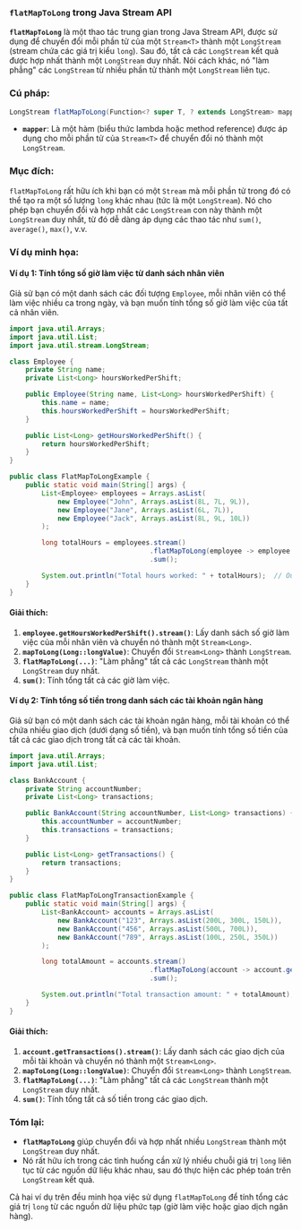### `flatMapToLong` trong Java Stream API

**`flatMapToLong`** là một thao tác trung gian trong Java Stream API, được sử dụng để chuyển đổi mỗi phần tử của một `Stream<T>` thành một `LongStream` (stream chứa các giá trị kiểu `long`). Sau đó, tất cả các `LongStream` kết quả được hợp nhất thành một `LongStream` duy nhất. Nói cách khác, nó "làm phẳng" các `LongStream` từ nhiều phần tử thành một `LongStream` liên tục.

### Cú pháp:
```java
LongStream flatMapToLong(Function<? super T, ? extends LongStream> mapper)
```

- **`mapper`**: Là một hàm (biểu thức lambda hoặc method reference) được áp dụng cho mỗi phần tử của `Stream<T>` để chuyển đổi nó thành một `LongStream`.

### Mục đích:
`flatMapToLong` rất hữu ích khi bạn có một `Stream` mà mỗi phần tử trong đó có thể tạo ra một số lượng `long` khác nhau (tức là một `LongStream`). Nó cho phép bạn chuyển đổi và hợp nhất các `LongStream` con này thành một `LongStream` duy nhất, từ đó dễ dàng áp dụng các thao tác như `sum()`, `average()`, `max()`, v.v.

### Ví dụ minh họa:

#### Ví dụ 1: Tính tổng số giờ làm việc từ danh sách nhân viên
Giả sử bạn có một danh sách các đối tượng `Employee`, mỗi nhân viên có thể làm việc nhiều ca trong ngày, và bạn muốn tính tổng số giờ làm việc của tất cả nhân viên.

```java
import java.util.Arrays;
import java.util.List;
import java.util.stream.LongStream;

class Employee {
    private String name;
    private List<Long> hoursWorkedPerShift;

    public Employee(String name, List<Long> hoursWorkedPerShift) {
        this.name = name;
        this.hoursWorkedPerShift = hoursWorkedPerShift;
    }

    public List<Long> getHoursWorkedPerShift() {
        return hoursWorkedPerShift;
    }
}

public class FlatMapToLongExample {
    public static void main(String[] args) {
        List<Employee> employees = Arrays.asList(
            new Employee("John", Arrays.asList(8L, 7L, 9L)),
            new Employee("Jane", Arrays.asList(6L, 7L)),
            new Employee("Jack", Arrays.asList(8L, 9L, 10L))
        );

        long totalHours = employees.stream()
                                   .flatMapToLong(employee -> employee.getHoursWorkedPerShift().stream().mapToLong(Long::longValue))
                                   .sum();

        System.out.println("Total hours worked: " + totalHours);  // Output: Total hours worked: 64
    }
}
```

#### Giải thích:
1. **`employee.getHoursWorkedPerShift().stream()`**: Lấy danh sách số giờ làm việc của mỗi nhân viên và chuyển nó thành một `Stream<Long>`.
2. **`mapToLong(Long::longValue)`**: Chuyển đổi `Stream<Long>` thành `LongStream`.
3. **`flatMapToLong(...)`**: "Làm phẳng" tất cả các `LongStream` thành một `LongStream` duy nhất.
4. **`sum()`**: Tính tổng tất cả các giờ làm việc.

#### Ví dụ 2: Tính tổng số tiền trong danh sách các tài khoản ngân hàng
Giả sử bạn có một danh sách các tài khoản ngân hàng, mỗi tài khoản có thể chứa nhiều giao dịch (dưới dạng số tiền), và bạn muốn tính tổng số tiền của tất cả các giao dịch trong tất cả các tài khoản.

```java
import java.util.Arrays;
import java.util.List;

class BankAccount {
    private String accountNumber;
    private List<Long> transactions;

    public BankAccount(String accountNumber, List<Long> transactions) {
        this.accountNumber = accountNumber;
        this.transactions = transactions;
    }

    public List<Long> getTransactions() {
        return transactions;
    }
}

public class FlatMapToLongTransactionExample {
    public static void main(String[] args) {
        List<BankAccount> accounts = Arrays.asList(
            new BankAccount("123", Arrays.asList(200L, 300L, 150L)),
            new BankAccount("456", Arrays.asList(500L, 700L)),
            new BankAccount("789", Arrays.asList(100L, 250L, 350L))
        );

        long totalAmount = accounts.stream()
                                   .flatMapToLong(account -> account.getTransactions().stream().mapToLong(Long::longValue))
                                   .sum();

        System.out.println("Total transaction amount: " + totalAmount);  // Output: Total transaction amount: 2550
    }
}
```

#### Giải thích:
1. **`account.getTransactions().stream()`**: Lấy danh sách các giao dịch của mỗi tài khoản và chuyển nó thành một `Stream<Long>`.
2. **`mapToLong(Long::longValue)`**: Chuyển đổi `Stream<Long>` thành `LongStream`.
3. **`flatMapToLong(...)`**: "Làm phẳng" tất cả các `LongStream` thành một `LongStream` duy nhất.
4. **`sum()`**: Tính tổng tất cả số tiền trong các giao dịch.

### Tóm lại:
- **`flatMapToLong`** giúp chuyển đổi và hợp nhất nhiều `LongStream` thành một `LongStream` duy nhất.
- Nó rất hữu ích trong các tình huống cần xử lý nhiều chuỗi giá trị `long` liên tục từ các nguồn dữ liệu khác nhau, sau đó thực hiện các phép toán trên `LongStream` kết quả.

Cả hai ví dụ trên đều minh họa việc sử dụng `flatMapToLong` để tính tổng các giá trị `long` từ các nguồn dữ liệu phức tạp (giờ làm việc hoặc giao dịch ngân hàng).